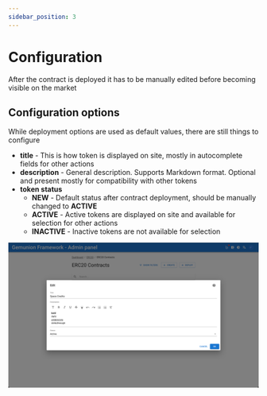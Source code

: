 ```yaml
---
sidebar_position: 3
---
```


# Configuration

After the contract is deployed it has to be manually edited before becoming visible on the market

## Configuration options

While deployment options are used as default values, there are still things to configure

- **title** - This is how token is displayed on site, mostly in autocomplete fields for other actions
- **description** - General description. Supports Markdown format. Optional and present mostly for compatibility with other tokens
- **token status**
    - **NEW** - Default status after contract deployment, should be manually changed to **ACTIVE**
    - **ACTIVE** - Active tokens are displayed on site and available for selection for other actions
    - **INACTIVE** - Inactive tokens are not available for selection

![ERC20 contract edit dialog](/img/admin/hierarchy/erc20/contract_edit_dialog.png)

